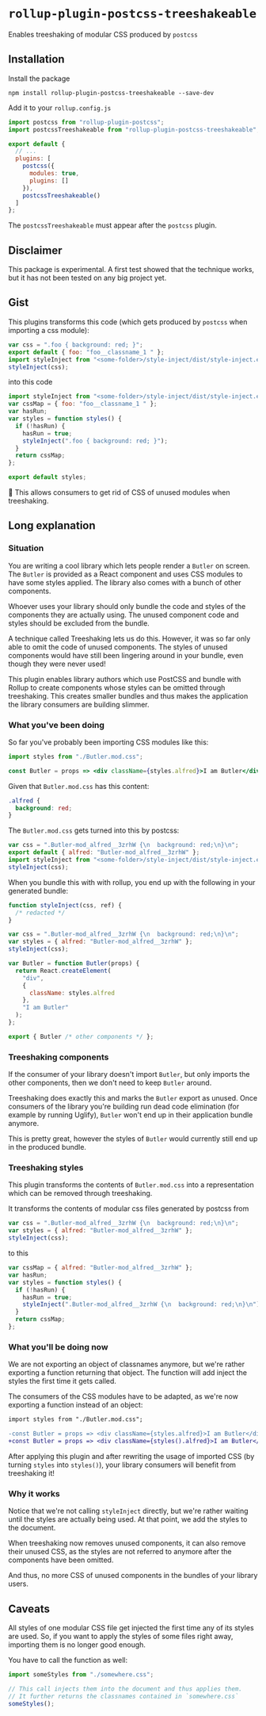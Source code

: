 # `rollup-plugin-postcss-treeshakeable`

Enables treeshaking of modular CSS produced by `postcss`

## Installation

Install the package

```
npm install rollup-plugin-postcss-treeshakeable --save-dev
```

Add it to your `rollup.config.js`

```js
import postcss from "rollup-plugin-postcss";
import postcssTreeshakeable from "rollup-plugin-postcss-treeshakeable";

export default {
  // ...
  plugins: [
    postcss({
      modules: true,
      plugins: []
    }),
    postcssTreeshakeable()
  ]
};
```

The `postcssTreeshakeable` must appear after the `postcss` plugin.

## Disclaimer

This package is experimental. A first test showed that the technique works, but it has not been tested on any big project yet.

## Gist

This plugins transforms this code (which gets produced by `postcss` when importing a css module):

```js
var css = ".foo { background: red; }";
export default { foo: "foo__classname_1 " };
import styleInject from "<some-folder>/style-inject/dist/style-inject.es.js";
styleInject(css);
```

into this code

```js
import styleInject from "<some-folder>/style-inject/dist/style-inject.es.js";
var cssMap = { foo: "foo__classname_1 " };
var hasRun;
var styles = function styles() {
  if (!hasRun) {
    hasRun = true;
    styleInject(".foo { background: red; }");
  }
  return cssMap;
};

export default styles;
```

🎉 This allows consumers to get rid of CSS of unused modules when treeshaking.

## Long explanation

### Situation

You are writing a cool library which lets people render a `Butler` on screen. The `Butler` is provided as a React component and uses CSS modules to have some styles applied. The library also comes with a bunch of other components.

Whoever uses your library should only bundle the code and styles of the components they are actually using. The unused component code and styles should be excluded from the bundle.

A technique called Treeshaking lets us do this. However, it was so far only able to omit the code of unused components. The styles of unused components would have still been lingering around in your bundle, even though they were never used!

This plugin enables library authors which use PostCSS and bundle with Rollup to create components whose styles can be omitted through treeshaking. This creates smaller bundles and thus makes the application the library consumers are building slimmer.

### What you've been doing

So far you've probably been importing CSS modules like this:

```jsx
import styles from "./Butler.mod.css";

const Butler = props => <div className={styles.alfred}>I am Butler</div>;
```

Given that `Butler.mod.css` has this content:

```css
.alfred {
  background: red;
}
```

The `Butler.mod.css` gets turned into this by postcss:

```js
var css = ".Butler-mod_alfred__3zrhW {\n  background: red;\n}\n";
export default { alfred: "Butler-mod_alfred__3zrhW" };
import styleInject from "<some-folder>/style-inject/dist/style-inject.es.js";
styleInject(css);
```

When you bundle this with with rollup, you end up with the following in your generated bundle:

```js
function styleInject(css, ref) {
  /* redacted */
}

var css = ".Butler-mod_alfred__3zrhW {\n  background: red;\n}\n";
var styles = { alfred: "Butler-mod_alfred__3zrhW" };
styleInject(css);

var Butler = function Butler(props) {
  return React.createElement(
    "div",
    {
      className: styles.alfred
    },
    "I am Butler"
  );
};

export { Butler /* other components */ };
```

### Treeshaking components

If the consumer of your library doesn't import `Butler`, but only imports the other components, then we don't need to keep `Butler` around.

Treeshaking does exactly this and marks the `Butler` export as unused. Once consumers of the library you're building run dead code elimination (for example by running Uglify), `Butler` won't end up in their application bundle anymore.

This is pretty great, however the styles of `Butler` would currently still end up in the produced bundle.

### Treeshaking styles

This plugin transforms the contents of `Butler.mod.css` into a representation which can be removed through treeshaking.

It transforms the contents of modular css files generated by postcss from

```js
var css = ".Butler-mod_alfred__3zrhW {\n  background: red;\n}\n";
var styles = { alfred: "Butler-mod_alfred__3zrhW" };
styleInject(css);
```

to this

```js
var cssMap = { alfred: "Butler-mod_alfred__3zrhW" };
var hasRun;
var styles = function styles() {
  if (!hasRun) {
    hasRun = true;
    styleInject(".Butler-mod_alfred__3zrhW {\n  background: red;\n}\n");
  }
  return cssMap;
};
```

### What you'll be doing now

We are not exporting an object of classnames anymore, but we're rather exporting a function returning that object. The function will add inject the styles the first time it gets called.

The consumers of the CSS modules have to be adapted, as we're now exporting a function instead of an object:

```diff
import styles from "./Butler.mod.css";

-const Butler = props => <div className={styles.alfred}>I am Butler</div>;
+const Butler = props => <div className={styles().alfred}>I am Butler</div>;
```

After applying this plugin and after rewriting the usage of imported CSS (by turning `styles` into `styles()`), your library consumers will benefit from treeshaking it!

### Why it works

Notice that we're not calling `styleInject` directly, but we're rather waiting until the styles are actually being used. At that point, we add the styles to the document.

When treeshaking now removes unused components, it can also remove their unused CSS, as the styles are not referred to anymore after the components have been omitted.

And thus, no more CSS of unused components in the bundles of your library users.

## Caveats

All styles of one modular CSS file get injected the first time any of its styles are used. So, if you want to apply the styles of some files right away, importing them is no longer good enough.

You have to call the function as well:

```js
import someStyles from "./somewhere.css";

// This call injects them into the document and thus applies them.
// It further returns the classnames contained in `somewhere.css`
someStyles();
```
